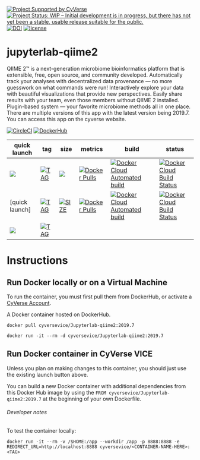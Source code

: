[![Project Supported by CyVerse](https://img.shields.io/badge/Supported%20by-CyVerse-blue.svg)](https://learning.cyverse.org/projects/vice/en/latest/) [![Project Status: WIP – Initial development is in progress, but there has not yet been a stable, usable release suitable for the public.](https://www.repostatus.org/badges/latest/wip.svg)](https://www.repostatus.org/#wip) [![DOI](https://zenodo.org/badge/DOI/10.5281/zenodo.3246932.svg)](https://doi.org/10.5281/zenodo.3246932) [![license](https://img.shields.io/badge/license-GPLv3-blue.svg)](https://opensource.org/licenses/GPL-3.0) 

# jupyterlab-qiime2

QIIME 2™ is a next-generation microbiome bioinformatics platform that is extensible, free, open source, and community developed.
Automatically track your analyses with decentralized data provenance — no more guesswork on what commands were run!
Interactively explore your data with beautiful visualizations that provide new perspectives.
Easily share results with your team, even those members without QIIME 2 installed.
Plugin-based system — your favorite microbiome methods all in one place.
There are multiple versions of this app with the latest version being 2019.7.
You can access this app on the cyverse website. 

[![CircleCI](https://circleci.com/gh/cyverse-vice/Jupyterlab-qiime2.svg?style=svg)](https://circleci.com/gh/cyverse-vice/Jupyterlab-qiime2) [![DockerHub](https://img.shields.io/badge/DockerHub-brightgreen.svg?style=popout&logo=Docker)](https://hub.docker.com/r/alyssacochran/q2_vice)


quick launch | tag | size | metrics | build | status |  
------------ | --- | ---- | ------- | ------|--------|
<a href="https://de.cyverse.org/de/?type=quick-launch&quick-launch-id=b1232ba3-311a-4c8a-b9bf-fb3f5fdcbeea&app-id=827928ce-5649-11e9-8f31-008cfa5ae621" target="_blank"><img src="https://de.cyverse.org/Powered-By-CyVerse-blue.svg"></a> | [![TAG](https://images.microbadger.com/badges/version/cyverse/jupyterlab-qiime2:2018.11.svg)](https://microbadger.com/images/cyverse/jupyterlab-qiime2:2018.11) | [![](https://images.microbadger.com/badges/image/cyverse/jupyterlab-qiime2:2018.11.svg)](https://microbadger.com/images/cyverse/jupyterlab-qiime2:2018.11) | [![Docker Pulls](https://img.shields.io/docker/pulls/cyverse/jupyterlab-qiime2?color=blue&logo=docker&logoColor=white)](https://hub.docker.com/r/cyverse/jupyterlab-qiime2) | [![Docker Cloud Automated build](https://img.shields.io/docker/cloud/automated/cyverse/jupyterlab-qiime2?color=blue&logo=docker&logoColor=white)](https://hub.docker.com/r/cyverse/jupyterlab-qiime2) | [![Docker Cloud Build Status](https://img.shields.io/docker/cloud/build/cyverse/jupyterlab-qiime2?color=blue&logo=docker&logoColor=white)](https://hub.docker.com/r/cyverse/jupyterlab-qiime2)
[quick launch] | [![TAG](https://images.microbadger.com/badges/version/cyverse/jupyterlab-qiime2:2018.11-1.svg)](https://microbadger.com/images/cyverse/jupyterlab-qiime2:2018.11-1) | [![SIZE](https://images.microbadger.com/badges/image/cyverse/jupyterlab-qiime2:2018.11-1.svg)](https://microbadger.com/images/cyverse/jupyterlab-qiime2:2018.11-1) | [![Docker Pulls](https://img.shields.io/docker/pulls/cyverse/jupyterlab-qiime2?color=blue&logo=docker&logoColor=white)](https://hub.docker.com/r/cyverse/jupyterlab-qiime2) | [![Docker Cloud Automated build](https://img.shields.io/docker/cloud/automated/cyverse/jupyterlab-qiime2?color=blue&logo=docker&logoColor=white)](https://hub.docker.com/r/cyverse/jupyterlab-qiime2) | [![Docker Cloud Build Status](https://img.shields.io/docker/cloud/build/cyverse/jupyterlab-qiime2?color=blue&logo=docker&logoColor=white)](https://hub.docker.com/r/cyverse/jupyterlab-qiime2)
<a href="https://de.cyverse.org/de/?type=quick-launch&quick-launch-id=a02c1fa2-648b-4cb4-ae40-d5ca5c8cdbb6&app-id=2035c1ce-d031-11e9-a43f-008cfa5ae621" target="_blank"><img src="https://de.cyverse.org/Powered-By-CyVerse-blue.svg"></a> | [![TAG](https://images.microbadger.com/badges/version/cyverse/jupyterlab-qiime2:2019.7.svg)](https://microbadger.com/images/cyverse/jupyterlab-qiime2:2019.7)

# Instructions


## Run Docker locally or on a Virtual Machine

To run the container, you must first pull them from DockerHub, or activate a [CyVerse Account](https://user.cyverse.org/services/mine).

A Docker container hosted on DockerHub.

```
docker pull cyversevice/Jupyterlab-qiime2:2019.7
```

```
docker run -it --rm -d cyversevice/Jupyterlab-qiime2:2019.7
```

## Run Docker container in CyVerse VICE

Unless you plan on making changes to this container, you should just use the existing launch button above.

You can build a new Docker container with additional dependencies from this Docker Hub image by using the `FROM cyversevice/Jupyterlab-qiime2:2019.7` at the beginning of your own Dockerfile.

###### Developer notes

To test the container locally:

```
docker run -it --rm -v /$HOME:/app --workdir /app -p 8888:8888 -e REDIRECT_URL=http://localhost:8888 cyversevice/<CONTAINER-NAME-HERE>:<TAG>
```

